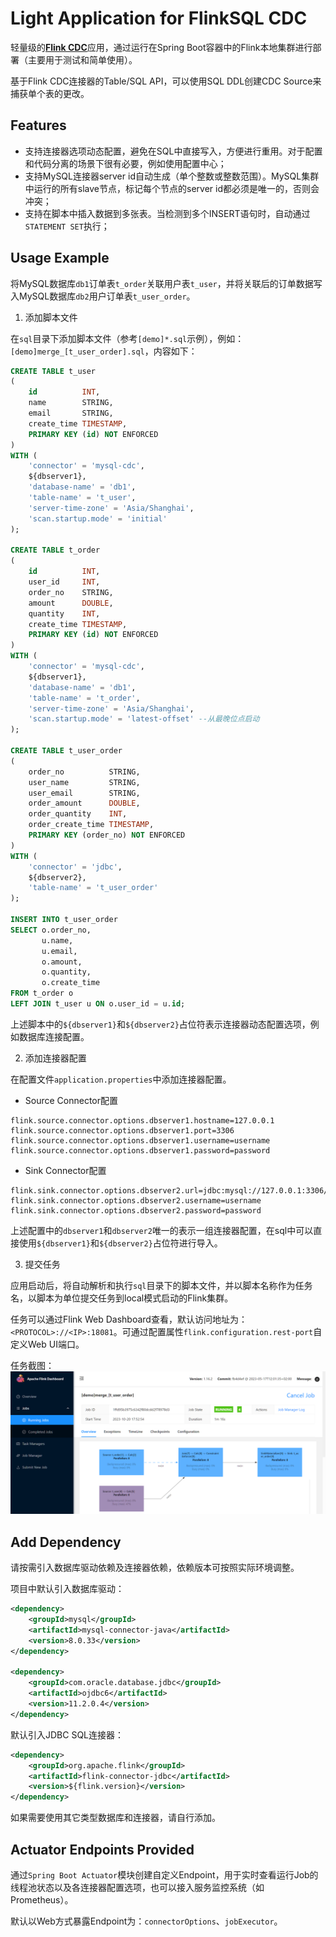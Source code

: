 # Light Application for FlinkSQL CDC

轻量级的[**Flink CDC**](https://github.com/ververica/flink-cdc-connectors)应用，通过运行在Spring Boot容器中的Flink本地集群进行部署（主要用于测试和简单使用）。

基于Flink CDC连接器的Table/SQL API，可以使用SQL DDL创建CDC Source来捕获单个表的更改。

## Features

* 支持连接器选项动态配置，避免在SQL中直接写入，方便进行重用。对于配置和代码分离的场景下很有必要，例如使用配置中心；
* 支持MySQL连接器server id自动生成（单个整数或整数范围）。MySQL集群中运行的所有slave节点，标记每个节点的server id都必须是唯一的，否则会冲突；
* 支持在脚本中插入数据到多张表。当检测到多个INSERT语句时，自动通过`STATEMENT SET`执行；

## Usage Example

将MySQL数据库`db1`订单表`t_order`关联用户表`t_user`，并将关联后的订单数据写入MySQL数据库`db2`用户订单表`t_user_order`。

1. 添加脚本文件

在`sql`目录下添加脚本文件（参考`[demo]*.sql`示例），例如：`[demo]merge_[t_user_order].sql`，内容如下：

```sql
CREATE TABLE t_user
(
    id          INT,
    name        STRING,
    email       STRING,
    create_time TIMESTAMP,
    PRIMARY KEY (id) NOT ENFORCED
)
WITH (
    'connector' = 'mysql-cdc',
    ${dbserver1},
    'database-name' = 'db1',
    'table-name' = 't_user',
    'server-time-zone' = 'Asia/Shanghai',
    'scan.startup.mode' = 'initial'
);

CREATE TABLE t_order
(
    id          INT,
    user_id     INT,
    order_no    STRING,
    amount      DOUBLE,
    quantity    INT,
    create_time TIMESTAMP,
    PRIMARY KEY (id) NOT ENFORCED
)
WITH (
    'connector' = 'mysql-cdc',
    ${dbserver1},
    'database-name' = 'db1',
    'table-name' = 't_order',
    'server-time-zone' = 'Asia/Shanghai',
    'scan.startup.mode' = 'latest-offset' --从最晚位点启动
);

CREATE TABLE t_user_order
(
    order_no          STRING,
    user_name         STRING,
    user_email        STRING,
    order_amount      DOUBLE,
    order_quantity    INT,
    order_create_time TIMESTAMP,
    PRIMARY KEY (order_no) NOT ENFORCED
)
WITH (
    'connector' = 'jdbc',
    ${dbserver2},
    'table-name' = 't_user_order'
);

INSERT INTO t_user_order
SELECT o.order_no,
       u.name,
       u.email,
       o.amount,
       o.quantity,
       o.create_time
FROM t_order o
LEFT JOIN t_user u ON o.user_id = u.id;
```

上述脚本中的`${dbserver1}`和`${dbserver2}`占位符表示连接器动态配置选项，例如数据库连接配置。

2. 添加连接器配置

在配置文件`application.properties`中添加连接器配置。

* Source Connector配置

```properties
flink.source.connector.options.dbserver1.hostname=127.0.0.1
flink.source.connector.options.dbserver1.port=3306
flink.source.connector.options.dbserver1.username=username
flink.source.connector.options.dbserver1.password=password
```

* Sink Connector配置

```properties
flink.sink.connector.options.dbserver2.url=jdbc:mysql://127.0.0.1:3306/db2
flink.sink.connector.options.dbserver2.username=username
flink.sink.connector.options.dbserver2.password=password
```

上述配置中的`dbserver1`和`dbserver2`唯一的表示一组连接器配置，在sql中可以直接使用`${dbserver1}`和`${dbserver2}`占位符进行导入。

3. 提交任务

应用启动后，将自动解析和执行`sql`目录下的脚本文件，并以脚本名称作为任务名，以脚本为单位提交任务到local模式启动的Flink集群。

任务可以通过Flink Web Dashboard查看，默认访问地址为：`<PROTOCOL>://<IP>:18081`。可通过配置属性`flink.configuration.rest-port`自定义Web UI端口。

任务截图：
![\[demo\]merge_\[t_user_order\]任务截图](https://raw.githubusercontent.com/instaer/static/file/images/%5Bdemo%5Dmerge_%5Bt_user_order%5D%E4%BB%BB%E5%8A%A1%E6%88%AA%E5%9B%BE.PNG)

## Add Dependency

请按需引入数据库驱动依赖及连接器依赖，依赖版本可按照实际环境调整。

项目中默认引入数据库驱动：

```xml
<dependency>
    <groupId>mysql</groupId>
    <artifactId>mysql-connector-java</artifactId>
    <version>8.0.33</version>
</dependency>

<dependency>
    <groupId>com.oracle.database.jdbc</groupId>
    <artifactId>ojdbc6</artifactId>
    <version>11.2.0.4</version>
</dependency>
```

默认引入JDBC SQL连接器：

```xml
<dependency>
    <groupId>org.apache.flink</groupId>
    <artifactId>flink-connector-jdbc</artifactId>
    <version>${flink.version}</version>
</dependency>
```

如果需要使用其它类型数据库和连接器，请自行添加。

## Actuator Endpoints Provided

通过`Spring Boot Actuator`模块创建自定义Endpoint，用于实时查看运行Job的线程池状态以及各连接器配置选项，也可以接入服务监控系统（如Prometheus）。

默认以Web方式暴露Endpoint为：`connectorOptions`、`jobExecutor`。
